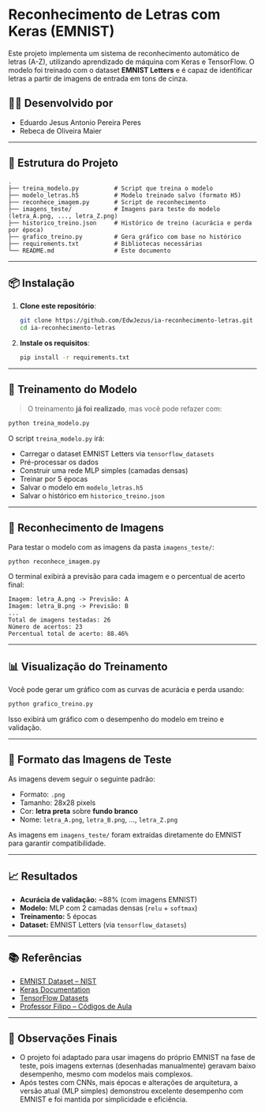 # Reconhecimento de Letras com Keras (EMNIST)

Este projeto implementa um sistema de reconhecimento automático de letras (A-Z), utilizando aprendizado de máquina com Keras e TensorFlow. O modelo foi treinado com o dataset **EMNIST Letters** e é capaz de identificar letras a partir de imagens de entrada em tons de cinza.

## 👨‍💻 Desenvolvido por
- Eduardo Jesus Antonio Pereira Peres  
- Rebeca de Oliveira Maier  

---

## 📁 Estrutura do Projeto

```
.
├── treina_modelo.py          # Script que treina o modelo
├── modelo_letras.h5          # Modelo treinado salvo (formato H5)
├── reconhece_imagem.py       # Script de reconhecimento
├── imagens_teste/            # Imagens para teste do modelo (letra_A.png, ..., letra_Z.png)
├── historico_treino.json     # Histórico de treino (acurácia e perda por época)
├── grafico_treino.py         # Gera gráfico com base no histórico
├── requirements.txt          # Bibliotecas necessárias
└── README.md                 # Este documento
```

---

## 📦 Instalação

1. **Clone este repositório**:
   ```bash
   git clone https://github.com/EdwJezus/ia-reconhecimento-letras.git
   cd ia-reconhecimento-letras
   ```

2. **Instale os requisitos**:
   ```bash
   pip install -r requirements.txt
   ```

---

## 🧠 Treinamento do Modelo

> O treinamento **já foi realizado**, mas você pode refazer com:

```bash
python treina_modelo.py
```

O script `treina_modelo.py` irá:
- Carregar o dataset EMNIST Letters via `tensorflow_datasets`
- Pré-processar os dados
- Construir uma rede MLP simples (camadas densas)
- Treinar por 5 épocas
- Salvar o modelo em `modelo_letras.h5`
- Salvar o histórico em `historico_treino.json`

---

## 🔎 Reconhecimento de Imagens

Para testar o modelo com as imagens da pasta `imagens_teste/`:

```bash
python reconhece_imagem.py
```

O terminal exibirá a previsão para cada imagem e o percentual de acerto final:

```
Imagem: letra_A.png -> Previsão: A
Imagem: letra_B.png -> Previsão: B
...
Total de imagens testadas: 26
Número de acertos: 23
Percentual total de acerto: 88.46%
```

---

## 📊 Visualização do Treinamento

Você pode gerar um gráfico com as curvas de acurácia e perda usando:

```bash
python grafico_treino.py
```

Isso exibirá um gráfico com o desempenho do modelo em treino e validação.

---

## 🧪 Formato das Imagens de Teste

As imagens devem seguir o seguinte padrão:
- Formato: `.png`
- Tamanho: 28x28 pixels
- Cor: **letra preta** sobre **fundo branco**
- Nome: `letra_A.png`, `letra_B.png`, ..., `letra_Z.png`

As imagens em `imagens_teste/` foram extraídas diretamente do EMNIST para garantir compatibilidade.

---

## 📈 Resultados

- **Acurácia de validação:** ~88% (com imagens EMNIST)
- **Modelo:** MLP com 2 camadas densas (`relu` + `softmax`)
- **Treinamento:** 5 épocas
- **Dataset:** EMNIST Letters (via `tensorflow_datasets`)

---

## 📚 Referências

- [EMNIST Dataset – NIST](https://www.nist.gov/itl/products-and-services/emnist-dataset)
- [Keras Documentation](https://keras.io/)
- [TensorFlow Datasets](https://www.tensorflow.org/datasets)
- [Professor Filipo – Códigos de Aula](https://github.com/ProfessorFilipo/PythonAI/tree/main/DeepLearning)

---

## 📝 Observações Finais

- O projeto foi adaptado para usar imagens do próprio EMNIST na fase de teste, pois imagens externas (desenhadas manualmente) geravam baixo desempenho, mesmo com modelos mais complexos.
- Após testes com CNNs, mais épocas e alterações de arquitetura, a versão atual (MLP simples) demonstrou excelente desempenho com EMNIST e foi mantida por simplicidade e eficiência.